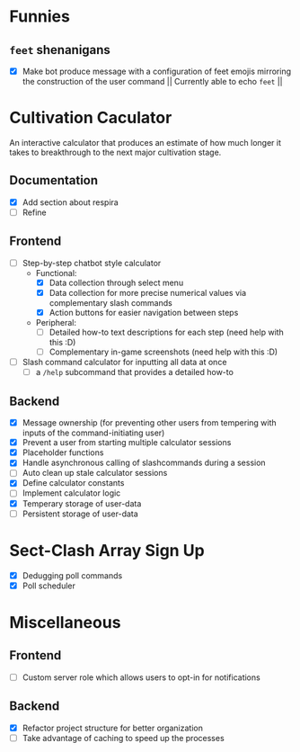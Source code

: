 # Funnies

## `feet` shenanigans
- [x] Make bot produce message with a configuration of feet emojis mirroring the construction of the user command || Currently able to echo `feet` ||

# Cultivation Caculator
An interactive calculator that produces an estimate of how much longer it takes to breakthrough to the next major cultivation stage.

## Documentation
- [x] Add section about respira
- [ ] Refine

## Frontend
- [ ] Step-by-step chatbot style calculator
    - Functional:
        - [x] Data collection through select menu
        - [x] Data collection for more precise numerical values via complementary slash commands
        - [x] Action buttons for easier navigation between steps
    - Peripheral:
        - [ ] Detailed how-to text descriptions for each step (need help with this :D)
        - [ ] Complementary in-game screenshots (need help with this :D)
- [ ] Slash command calculator for inputting all data at once
    - [ ] a `/help` subcommand that provides a detailed how-to

## Backend
- [x] Message ownership (for preventing other users from tempering with inputs of the command-initiating user)
- [x] Prevent a user from starting multiple calculator sessions
- [x] Placeholder functions
- [x] Handle asynchronous calling of slashcommands during a session
- [ ] Auto clean up stale calculator sessions
- [x] Define calculator constants
- [ ] Implement calculator logic
- [x] Temperary storage of user-data
- [ ] Persistent storage of user-data

# Sect-Clash Array Sign Up
- [x] Dedugging poll commands
- [x] Poll scheduler

# Miscellaneous

## Frontend
- [ ] Custom server role which allows users to opt-in for notifications

## Backend
- [x] Refactor project structure for better organization
- [ ] Take advantage of caching to speed up the processes
